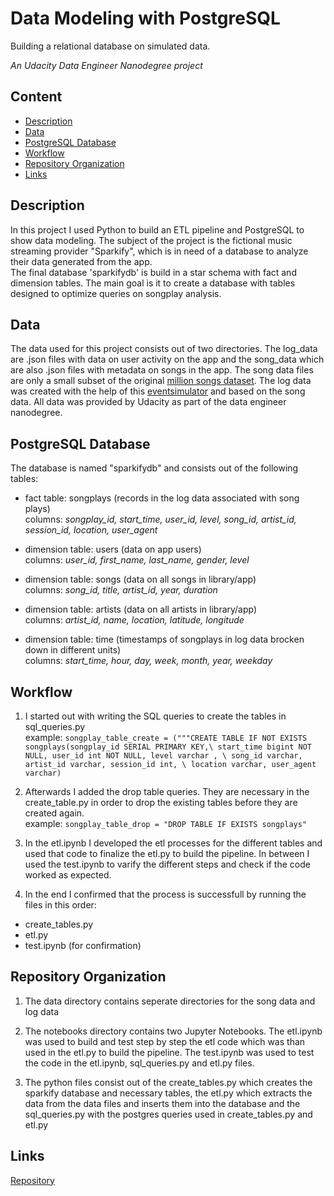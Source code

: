 # Data Modeling with PostgreSQL 
Building a relational database on simulated data. 
  
  
*An Udacity Data Engineer Nanodegree project*

## Content
- [Description](#description)
- [Data](#data)
- [PostgreSQL Database](#postgresql-database)
- [Workflow](#workflow)
- [Repository Organization](#repository-organization)
- [Links](#links)

## Description  

In this project I used Python to build an ETL pipeline and PostgreSQL to show data modeling. The subject of the project is the fictional music streaming provider "Sparkify", which is in need of a database to analyze their data generated from the app.  
The final database 'sparkifydb' is build in a star schema with fact and dimension tables. The main goal is it to create a database with tables designed to optimize queries on songplay analysis.

## Data  

The data used for this project consists out of two directories. The log_data are .json files with data on user activity on the app and the song_data which are also .json files with metadata on songs in the app. 
The song data files are only a small subset of the original [million songs dataset](http://millionsongdataset.com). The log data was created with the help of this [eventsimulator](https://github.com/Interana/eventsim) and based on the song data. All data was provided by Udacity as part of the data engineer nanodegree. 

## PostgreSQL Database  

The database is named "sparkifydb" and consists out of the following tables:  

- fact table: songplays (records in the log data associated with song plays)  
    columns: *songplay_id, start_time, user_id, level, song_id, artist_id, session_id, location, user_agent*

- dimension table: users (data on app users)  
    columns: *user_id, first_name, last_name, gender, level*

- dimension table: songs (data on all songs in library/app)  
    columns: *song_id, title, artist_id, year, duration*

- dimension table: artists (data on all artists in library/app)  
    columns: *artist_id, name, location, latitude, longitude*

- dimension table: time (timestamps of songplays in log data brocken down in different units)  
    columns: *start_time, hour, day, week, month, year, weekday*


## Workflow
  
1) I started out with writing the SQL queries to create the tables in sql_queries.py   
  example: 
  `songplay_table_create = ("""CREATE TABLE IF NOT EXISTS songplays(songplay_id SERIAL PRIMARY KEY,\
                                start_time bigint NOT NULL, user_id int NOT NULL, level varchar , \
                                song_id varchar, artist_id varchar, session_id int, \
                                location varchar, user_agent varchar)`
  
2) Afterwards I added the drop table queries. They are necessary in the create_table.py in order to drop the existing tables before they are created again.   
  example: 
  `songplay_table_drop = "DROP TABLE IF EXISTS songplays"`
  
3) In the etl.ipynb I developed the etl processes for the different tables and used that code to finalize the etl.py to build the pipeline. In between I used the test.ipynb to varify the different steps and check if the code worked as expected. 
  
4) In the end I confirmed that the process is successfull by running the files in this order:
- create_tables.py
- etl.py
- test.ipynb (for confirmation)


## Repository Organization

1) The data directory contains seperate directories for the song data and log data
  
2) The notebooks directory contains two Jupyter Notebooks. The etl.ipynb was used to build and test step by step the etl code which was than used in the etl.py to build the pipeline. The test.ipynb was used to test the code in the etl.ipynb, sql_queries.py and etl.py files. 

3) The python files consist out of the create_tables.py which creates the sparkify database and necessary tables, the etl.py which extracts the data from the data files and inserts them into the database and the sql_queries.py with the postgres queries used in create_tables.py and etl.py


## Links

[Repository](https://github.com/Ulli-H/Data_Modeling_Postgres)  
